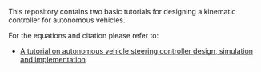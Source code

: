 This repository contains two basic tutorials for designing a kinematic controller for autonomous vehicles. 

For the equations and citation please refer to:

* [A tutorial on autonomous vehicle steering controller design, simulation and implementation](https://arxiv.org/pdf/1803.03758.pdf)

 
